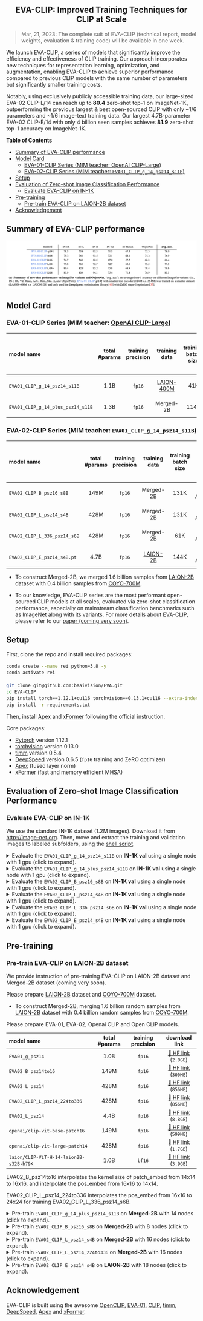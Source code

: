 
<div align="center">

<h2>EVA-CLIP: Improved Training Techniques for CLIP at Scale</h2>

</div>


> Mar, 21, 2023: The complete suit of EVA-CLIP (technical report, model weights, evaluation & training code) will be available in one week.

We launch EVA-CLIP, a series of models that significantly improve the efficiency and effectiveness of CLIP training. 
Our approach incorporates new techniques for representation learning, optimization, and augmentation, enabling EVA-CLIP to achieve superior performance compared to previous CLIP models with the same number of parameters but significantly smaller training costs.

Notably, using exclusively publicly accessible training data, our large-sized EVA-02 CLIP-L/14 can reach up to **80.4** zero-shot top-1 on ImageNet-1K, outperforming the previous largest & best open-sourced CLIP with only ~1/6 parameters and ~1/6 image-text training data. 
Our largest 4.7B-parameter EVA-02 CLIP-E/14 with only 4 billion seen samples achieves **81.9** zero-shot top-1 accuracy on ImageNet-1K.


**Table of Contents**

- [Summary of EVA-CLIP performance](#summary-of-eva-clip-performance)
- [Model Card](#model-card)
  - [EVA-01-CLIP Series (MIM teacher: OpenAI CLIP-Large)](#eva-01-clip-series-mim-teacher-openai-clip-large)
  - [EVA-02-CLIP Series (MIM teacher: ``EVA01_CLIP_g_14_psz14_s11B``)](#eva-02-clip-series-mim-teacher-eva01_clip_g_14_psz14_s11b)
- [Setup](#setup)
- [Evaluation of Zero-shot Image Classification Performance](#evaluation-of-zero-shot-image-classification-performance)
  - [Evaluate EVA-CLIP on IN-1K](#evaluate-eva-clip-on-in-1k)
- [Pre-training](#pre-training)
  - [Pre-train EVA-CLIP on LAION-2B dataset](#pre-train-eva-clip-on-laion-2b-dataset)
- [Acknowledgement](#acknowledgement)


## Summary of EVA-CLIP performance

![summary_tab](assets/summary_tab.png)

## Model Card

### EVA-01-CLIP Series (MIM teacher: [OpenAI CLIP-Large](https://github.com/openai/CLIP))
<div align="center">

| model name | total #params | training precision | training data  |  training batch size |  gpus for training | IN-1K zero-shot top-1 | MSCOCO T2I R@5 | weight |
|:-----------|:------:|:------:|:------:|:------:|:------:|:------:|:------:|:------:|
| `EVA01_CLIP_g_14_psz14_s11B` | 1.1B | `fp16` | [LAION-400M](https://laion.ai/blog/laion-400-open-dataset/) | 41K | 256 A100(40GB) | 78.5 | 68.5 | [🤗 HF link](https://huggingface.co/QuanSun/EVA-CLIP/blob/main/EVA01_CLIP_g_14_psz14_s11B.pt) (`2.2GB`) |
| `EVA01_CLIP_g_14_plus_psz14_s11B` | 1.3B | `fp16` | Merged-2B | 114K | 112 A100(40GB) | 79.3 | 74.0 | [🤗 HF link](https://huggingface.co/QuanSun/EVA-CLIP/blob/main/EVA01_CLIP_g_14_plus_psz14_s11B.pt) (`2.7GB`) |
</div>

### EVA-02-CLIP Series (MIM teacher: ``EVA01_CLIP_g_14_psz14_s11B``)
<div align="center">

| model name | total #params | training precision | training data  |  training batch size |  gpus for training | IN-1K zero-shot top-1 | MSCOCO T2I R@5 | weight |
|:-----------|:------:|:------:|:------:|:------:|:------:|:------:|:------:|:------:|
| `EVA02_CLIP_B_psz16_s8B` | 149M | `fp16` | Merged-2B | 131K | 64 A100(40GB) | 74.7 | 66.9 | [🤗 HF link](https://huggingface.co/QuanSun/EVA-CLIP/blob/main/EVA02_CLIP_B_psz16_s8B.pt) (`300MB`) |
| `EVA02_CLIP_L_psz14_s4B` | 428M | `fp16` | Merged-2B | 131K | 128 A100(40GB) | 79.8 | 71.2 | [🤗 HF link](https://huggingface.co/QuanSun/EVA-CLIP/blob/main/EVA02_CLIP_L_psz14_s4B.pt) (`856MB`) |
| `EVA02_CLIP_L_336_psz14_s6B` | 428M | `fp16` | Merged-2B | 61K | 128 A100(40GB) | 80.4 | 71.7 | [🤗 HF link](https://huggingface.co/QuanSun/EVA-CLIP/blob/main/EVA02_CLIP_L_336_psz14_s6B.pt) (`856MB`) |
| `EVA02_CLIP_E_psz14_s4B.pt` | 4.7B | `fp16` | [LAION-2B](https://laion.ai/blog/laion-5b/) | 144K | 144 A100(80GB) | 81.9 | 74.7 | [🤗 HF link](https://huggingface.co/QuanSun/EVA-CLIP/blob/main/EVA02_CLIP_E_psz14_s4B.pt) (`9.4GB`) |

</div>

- To construct Merged-2B, we merged 1.6 billion samples from [LAION-2B](https://laion.ai/blog/laion-5b/) dataset with 0.4 billion samples from [COYO-700M](https://github.com/kakaobrain/coyo-dataset).

- To our knowledge, EVA-CLIP series are the most performant open-sourced CLIP models at all scales, evaluated via zero-shot classification performance, especially on mainstream classification benchmarks such as ImageNet along with its variants.
For more details about EVA-CLIP, please refer to our [paper (coming very soon)]().

## Setup


First, clone the repo and install required packages:
```bash
conda create --name rei python=3.8 -y
conda activate rei

git clone git@github.com:baaivision/EVA.git
cd EVA-CLIP
pip install torch==1.12.1+cu116 torchvision==0.13.1+cu116 --extra-index-url https://download.pytorch.org/whl/cu116
pip install -r requirements.txt
```

Then, install [Apex](https://github.com/NVIDIA/apex#linux) and [xFormer](https://github.com/facebookresearch/xformers#installing-xformers) following the official instruction. 


Core packages: 
- [Pytorch](https://pytorch.org/) version 1.12.1 
- [torchvision](https://pytorch.org/vision/stable/index.html) version 0.13.0
- [timm](https://github.com/rwightman/pytorch-image-models) version 0.5.4 
- [DeepSpeed](https://github.com/microsoft/DeepSpeed) version 0.6.5 (`fp16` training and ZeRO optimizer)
- [Apex](https://github.com/NVIDIA/apex) (fused layer norm)
- [xFormer](https://github.com/facebookresearch/xformers) (fast and memory efficient MHSA)

## Evaluation of Zero-shot Image Classification Performance
### Evaluate EVA-CLIP on IN-1K
We use the standard IN-1K dataset (1.2M images). 
Download it from http://image-net.org.
Then, move and extract the training and validation images to labeled subfolders, using the [shell script](https://github.com/pytorch/examples/blob/main/imagenet/extract_ILSVRC.sh).

<details>
  <summary>Evaluate the <code>EVA01_CLIP_g_14_psz14_s11B</code> on <b>IN-1K val</b> using a single node with 1 gpu (click to expand).</summary>

```bash    
MODEL_NAME=EVA-ViT-g-14-X

EVAL_CKPT=/path/to/EVA01_CLIP_g_14_psz14_s11B.pt

DATA_PATH=/path/to/IN-1K/val

cd rei

python -m torch.distributed.launch --nproc_per_node=1 --nnodes=$WORLD_SIZE --node_rank=$RANK \
	--master_addr=$MASTER_ADDR --master_port=12355 --use_env training/main.py \
        --imagenet-val ${DATA_PATH} \
        --model ${MODEL_NAME} \
        --pretrained ${EVAL_CKPT} \
        --enable_deepspeed
```

</details>

<details>
  <summary>Evaluate the <code>EVA01_CLIP_g_14_plus_psz14_s11B</code> on <b>IN-1K val</b> using a single node with 1 gpu (click to expand).</summary>

```bash    
MODEL_NAME=EVA-ViT-g-14-text-H-X

EVAL_CKPT=/path/to/EVA01_CLIP_g_14_plus_psz14_s11B.pt

DATA_PATH=/path/to/IN-1K/val

cd rei

python -m torch.distributed.launch --nproc_per_node=1 --nnodes=$WORLD_SIZE --node_rank=$RANK \
	--master_addr=$MASTER_ADDR --master_port=12355 --use_env training/main.py \
        --imagenet-val ${DATA_PATH} \
        --model ${MODEL_NAME} \
        --pretrained ${EVAL_CKPT} \
        --enable_deepspeed
```

</details>

<details>
  <summary>Evaluate the <code>EVA02_CLIP_B_psz16_s8B</code> on <b>IN-1K val</b> using a single node with 1 gpu (click to expand).</summary>

```bash    
MODEL_NAME=EVA-ViT-B-16-X

EVAL_CKPT=/path/to/EVA02_CLIP_B_psz16_s8B.pt

DATA_PATH=/path/to/IN-1K/val

cd rei

python -m torch.distributed.launch --nproc_per_node=1 --nnodes=$WORLD_SIZE --node_rank=$RANK \
	--master_addr=$MASTER_ADDR --master_port=12355 --use_env training/main.py \
        --imagenet-val ${DATA_PATH} \
        --model ${MODEL_NAME} \
        --pretrained ${EVAL_CKPT} \
        --enable_deepspeed
```

</details>

<details>
  <summary>Evaluate the <code>EVA02_CLIP_L_psz14_s4B</code> on <b>IN-1K val</b> using a single node with 1 gpu (click to expand).</summary>

```bash    
MODEL_NAME=EVA-ViT-L-14-X

EVAL_CKPT=/path/to/EVA02_CLIP_L_psz14_s4B.pt

DATA_PATH=/path/to/IN-1K/val

cd rei

python -m torch.distributed.launch --nproc_per_node=1 --nnodes=$WORLD_SIZE --node_rank=$RANK \
	--master_addr=$MASTER_ADDR --master_port=12355 --use_env training/main.py \
        --imagenet-val ${DATA_PATH} \
        --model ${MODEL_NAME} \
        --pretrained ${EVAL_CKPT} \
        --enable_deepspeed
```

</details>


<details>
  <summary>Evaluate the <code>EVA02_CLIP_L_336_psz14_s6B</code> on <b>IN-1K val</b> using a single node with 1 gpu (click to expand).</summary>

```bash    
MODEL_NAME=EVA-ViT-4b-14-text-H-X

EVAL_CKPT=/path/to/EVA02_CLIP_L_336_psz14_s6B.pt

DATA_PATH=/path/to/IN-1K/val

cd rei

python -m torch.distributed.launch --nproc_per_node=1 --nnodes=$WORLD_SIZE --node_rank=$RANK \
	--master_addr=$MASTER_ADDR --master_port=12355 --use_env training/main.py \
        --imagenet-val ${DATA_PATH} \
        --model ${MODEL_NAME} \
        --pretrained ${EVAL_CKPT} \
        --enable_deepspeed
```

</details>



<details>
  <summary>Evaluate the <code>EVA02_CLIP_E_psz14_s4B</code> on <b>IN-1K val</b> using a single node with 1 gpu (click to expand).</summary>

```bash    
MODEL_NAME=EVA-ViT-L-14-X-336

EVAL_CKPT=/path/to/EVA02_CLIP_E_psz14_s4B.pt

DATA_PATH=/path/to/IN-1K/val

cd rei

python -m torch.distributed.launch --nproc_per_node=1 --nnodes=$WORLD_SIZE --node_rank=$RANK \
	--master_addr=$MASTER_ADDR --master_port=12355 --use_env training/main.py \
        --imagenet-val ${DATA_PATH} \
        --model ${MODEL_NAME} \
        --pretrained ${EVAL_CKPT} \
        --enable_deepspeed
```

</details>

## Pre-training

### Pre-train EVA-CLIP on LAION-2B dataset

We provide instruction of pre-training EVA-CLIP on LAION-2B dataset and Merged-2B dataset (coming very soon). 

Please prepare [LAION-2B](https://laion.ai/blog/laion-5b/) dataset and [COYO-700M](https://github.com/kakaobrain/coyo-dataset) dataset.
- To construct Merged-2B, merging 1.6 billion random samples from [LAION-2B](https://laion.ai/blog/laion-5b/) dataset with 0.4 billion random samples from [COYO-700M](https://github.com/kakaobrain/coyo-dataset).

Please prepare EVA-01, EVA-02, Openai CLIP and Open CLIP models.


| model name | total #params | training precision | download link |
|:-----------|:------:|:------:|:------:|
| `EVA01_g_psz14` | 1.0B | `fp16` | [🤗 HF link]() (`2.0GB`) |
| `EVA02_B_psz14to16` | 149M | `fp16` | [🤗 HF link]() (`300MB`) |
| `EVA02_L_psz14` | 428M | `fp16` | [🤗 HF link]() (`856MB`) |
| `EVA02_CLIP_L_psz14_224to336` | 428M | `fp16` | [🤗 HF link]() (`856MB`) |
| `EVA02_L_psz14` | 4.4B | `fp16` | [🤗 HF link]() (`8.8GB`) |
| `openai/clip-vit-base-patch16`| 149M | `fp16` | [🤗 HF link](https://huggingface.co/openai/clip-vit-base-patch16/blob/main/pytorch_model.bin) (`599MB`) |
| `openai/clip-vit-large-patch14`| 428M | `fp16` | [🤗 HF link](https://huggingface.co/openai/clip-vit-large-patch14/blob/main/pytorch_model.bin) (`1.7GB`) |
| `laion/CLIP-ViT-H-14-laion2B-s32B-b79K`| 1.0B | `bf16` | [🤗 HF link](https://huggingface.co/laion/CLIP-ViT-H-14-laion2B-s32B-b79K/blob/main/pytorch_model.bin) (`3.9GB`) |

EVA02_B_psz14to16 interpolates the kernel size of patch_embed from 14x14 to 16x16, and interpolate the pos_embed from 16x16 to 14x14.

EVA02_CLIP_L_psz14_224to336 interpolates the pos_embed from 16x16 to 24x24 for training EVA02_CLIP_L_336_psz14_s6B.

<details>
<summary>Pre-train <code>EVA01_CLIP_g_14_plus_psz14_s11B</code> on <b>Merged-2B</b> with 14 nodes (click to expand).</summary>

```bash
MODEL=EVA-ViT-g-14-text-H-X
PRETRAINED_IMAGE=/path/to/EVA01_g_psz14.pt
PRETRAINED_TEXT=/path/to/openai/clip-vit-large-patch14/pytorch_model.bin

# Following OpenCLIP, we preprocess data by webdataset. We concat paths of LAION-2B and COYO-700M with `;`.
MERGE_2B_DATA_PATH="/path/to/laion2b_en_data/img_data/{000000..164090}.tar;/path/to/coyo700m_en_data/img_data/{000000..047435}.tar"
# LAION_2B_DATA_PATH="/path/to/laion2b_en_data/img_data/{000000..164090}.tar"
VAL_DATA_PATH=/path/to/IN-1K/val

cd rei

python -m torch.distributed.launch --nproc_per_node=8 \
       	--nnodes=$WORLD_SIZE --node_rank=$RANK \
	--master_addr=$MASTER_ADDR --master_port=12355 --use_env \
    training/main.py \
        --save-frequency 1 \
        --zeroshot-frequency 1 \
        --report-to="wandb, tensorboard" \
        --wandb-project-name="eva-clip" \
        --wandb-notes="eva01_clip_g_plus_14" \
        --train-num-samples 40000000 \
        --dataset-resampled \
        --train-data-list=${MERGE_2B_DATA_PATH} \
        --dataset-type-list="webdataset;webdataset" \
        --imagenet-val=${VAL_DATA_PATH} \
        --warmup 2000 \
        --batch-size=1024 \
        --epochs=100 \
        --lr=5e-4 \
        --visual-lr=4e-4 \
        --text-lr=4e-5 \
        --wd=0.05 \
        --visual-wd=0.05 \
        --text-wd=0.05 \
        --ld=1.0 \
        --visual-ld=0.85 \
        --text-ld=0.75 \
        --grad-clip-norm=5.0 \
        --smoothing=0. \
        --workers=8 \
        --model EVA-ViT-L-14-X \
        --name='eva-vit-g-14-text-H-x-lamb-patch_drop-14nodes-b114k-stage1-laion2b-coyo-round-robin' \
        --pretrained-image=${PRETRAINED_IMAGE} \
        --pretrained-text=${PRETRAINED_TEXT} \
        --pretrained-visual-source="other" \
        --pretrained-text-source="clip" \
        --skip-list head.weight head.bias lm_head.weight lm_head.bias mask_token text_projection logit_scale \
        --seed 4096 \
        --gather-with-grad \
        --grad-checkpointing \
        --local-loss \
        --force-custom-clip \
        --force-patch-dropout=0.5 \
        --optimizer="lamb" \
        --zero-stage=1 \
        --enable-deepspeed
```

</details>

<details>
<summary>Pre-train <code>EVA02_CLIP_B_psz16_s8B</code> on <b>Merged-2B</b> with 8 nodes (click to expand).</summary>

```bash
MODEL=EVA-ViT-B-16-X
PRETRAINED_IMAGE=/path/to/EVA02_B_psz14to16.pt
PRETRAINED_TEXT=/path/to/openai/clip-vit-base-patch16/pytorch_model.bin

# Following OpenCLIP, we preprocess data by webdataset. We concat paths of LAION-2B and COYO-700M with `;`.

MERGE_2B_DATA_PATH="/path/to/laion2b_en_data/img_data/{000000..164090}.tar;/path/to/coyo700m_en_data/img_data/{000000..047435}.tar"
# LAION_2B_DATA_PATH="/path/to/laion2b_en_data/img_data/{000000..164090}.tar"
VAL_DATA_PATH=/path/to/IN-1K/val

cd rei

python -m torch.distributed.launch --nproc_per_node=8 \
       	--nnodes=$WORLD_SIZE --node_rank=$RANK \
	--master_addr=$MASTER_ADDR --master_port=12355 --use_env \
    training/main.py \
        --save-frequency 1 \
        --zeroshot-frequency 1 \
        --report-to="wandb, tensorboard" \
        --wandb-project-name="eva-clip" \
        --wandb-notes="eva02_clip_B_16" \
        --train-num-samples 40000000 \
        --dataset-resampled \
        --train-data-list=${MERGE_2B_DATA_PATH} \
        --dataset-type-list="webdataset;webdataset" \
        --imagenet-val=${VAL_DATA_PATH} \
        --warmup 2000 \
        --batch-size=2048 \
        --epochs=200 \
        --lr=5e-4 \
        --visual-lr=2e-4 \
        --text-lr=2e-5 \
        --wd=0.05 \
        --visual-wd=0.05 \
        --text-wd=0.05 \
        --ld=1.0 \
        --visual-ld=0.75 \
        --text-ld=0.75 \
        --grad-clip-norm=5.0 \
        --smoothing=0. \
        --workers=8 \
        --model EVA-ViT-B-16-X-X \
        --name='eva-vit-b-16-x-lamb-8nodes-b131k-stage1-laion2b-coyo-round-robin' \
        --pretrained-image=${PRETRAINED_IMAGE} \
        --pretrained-text=${PRETRAINED_TEXT} \
        --pretrained-visual-source="other" \
        --pretrained-text-source="clip" \
        --skip-list head.weight head.bias lm_head.weight lm_head.bias mask_token text_projection logit_scale \
        --seed 4096 \
        --gather-with-grad \
        --grad-checkpointing \
        --local-loss \
        --force-custom-clip \
        --force-patch-dropout=0 \
        --optimizer="lamb" \
        --zero-stage=1 \
        --enable-deepspeed
```

</details>

<details>
<summary>Pre-train <code>EVA02_CLIP_L_psz14_s4B</code> on <b>Merged-2B</b> with 16 nodes (click to expand).</summary>

```bash
MODEL=EVA-ViT-L-14-X
PRETRAINED_IMAGE=/path/to/EVA02_L_psz14.pt
PRETRAINED_TEXT=/path/to/openai/clip-vit-large-patch14/pytorch_model.bin

# Following OpenCLIP, we preprocess data by webdataset. We concat paths of LAION-2B and COYO-700M with `;`.
MERGE_2B_DATA_PATH="/path/to/laion2b_en_data/img_data/{000000..164090}.tar;/path/to/coyo700m_en_data/img_data/{000000..047435}.tar"
# LAION_2B_DATA_PATH="/path/to/laion2b_en_data/img_data/{000000..164090}.tar"
VAL_DATA_PATH=/path/to/IN-1K/val

cd rei

python -m torch.distributed.launch --nproc_per_node=8 \
       	--nnodes=$WORLD_SIZE --node_rank=$RANK \
	--master_addr=$MASTER_ADDR --master_port=12355 --use_env \
    training/main.py \
        --save-frequency 1 \
        --zeroshot-frequency 1 \
        --report-to="wandb, tensorboard" \
        --wandb-project-name="eva-clip" \
        --wandb-notes="eva02_clip_L_14" \
        --train-num-samples 40000000 \
        --dataset-resampled \
        --train-data-list=${MERGE_2B_DATA_PATH} \
        --dataset-type-list="webdataset;webdataset" \
        --imagenet-val=${VAL_DATA_PATH} \
        --warmup 2000 \
        --batch-size=1024 \
        --epochs=100 \
        --lr=5e-4 \
        --visual-lr=4e-4 \
        --text-lr=4e-5 \
        --wd=0.05 \
        --visual-wd=0.05 \
        --text-wd=0.05 \
        --ld=1.0 \
        --visual-ld=0.85 \
        --text-ld=0.75 \
        --grad-clip-norm=5.0 \
        --smoothing=0. \
        --workers=8 \
        --model EVA-ViT-L-14-X \
        --name='eva-vit-l-14-x-lamb-16nodes-b131k-stage1-laion2b-coyo-round-robin' \
        --pretrained-image=${PRETRAINED_IMAGE} \
        --pretrained-text=${PRETRAINED_TEXT} \
        --pretrained-visual-source="other" \
        --pretrained-text-source="clip" \
        --skip-list head.weight head.bias lm_head.weight lm_head.bias mask_token text_projection logit_scale \
        --seed 4096 \
        --gather-with-grad \
        --grad-checkpointing \
        --local-loss \
        --force-custom-clip \
        --force-patch-dropout=0 \
        --optimizer="lamb" \
        --zero-stage=1 \
        --enable-deepspeed
```

</details>

<details>
<summary>Pre-train <code>EVA02_CLIP_L_psz14_224to336</code> on <b>Merged-2B</b> with 16 nodes (click to expand).</summary>

```bash
MODEL=EVA-ViT-L-14-X-336
PRETRAINED=/path/to/EVA02_CLIP_L_psz14_224to336.pt

# Following OpenCLIP, we preprocess data by webdataset. We concat paths of LAION-2B and COYO-700M with `;`.
MERGE_2B_DATA_PATH="/path/to/laion2b_en_data/img_data/{000000..164090}.tar;/path/to/coyo700m_en_data/img_data/{000000..047435}.tar"
# LAION_2B_DATA_PATH="/path/to/laion2b_en_data/img_data/{000000..164090}.tar"
VAL_DATA_PATH=/path/to/IN-1K/val

cd rei

python -m torch.distributed.launch --nproc_per_node=8 \
       	--nnodes=$WORLD_SIZE --node_rank=$RANK \
	--master_addr=$MASTER_ADDR --master_port=12355 --use_env \
    training/main.py \
        --save-frequency 1 \
        --zeroshot-frequency 1 \
        --report-to="wandb, tensorboard" \
        --wandb-project-name="eva-clip" \
        --wandb-notes="eva02_clip_L_14_336" \
        --train-num-samples 40000000 \
        --dataset-resampled \
        --train-data-list=${MERGE_2B_DATA_PATH} \
        --dataset-type-list="webdataset;webdataset" \
        --imagenet-val=${VAL_DATA_PATH} \
        --warmup 2000 \
        --batch-size=480 \
        --epochs=50 \
        --lr=5e-4 \
        --visual-lr=4e-4 \
        --text-lr=4e-5 \
        --wd=0.05 \
        --visual-wd=0.05 \
        --text-wd=0.05 \
        --ld=1.0 \
        --visual-ld=0.75 \
        --text-ld=0.65 \
        --grad-clip-norm=5.0 \
        --smoothing=0. \
        --workers=8 \
        --model EVA-ViT-L-14-X-336 \
        --name='eva-vit-l-14-x-336-lamb-16nodes-b61k-stage1-laion2b-coyo-round-robin' \
        --pretrained=${PRETRAINED} \
        --skip-list head.weight head.bias lm_head.weight lm_head.bias mask_token text_projection logit_scale \
        --seed 4096 \
        --gather-with-grad \
        --grad-checkpointing \
        --local-loss \
        --force-custom-clip \
        --force-patch-dropout=0 \
        --optimizer="lamb" \
        --zero-stage=1 \
        --enable-deepspeed
```

</details>

<details>
<summary>Pre-train <code>EVA02_CLIP_E_psz14_s4B</code> on <b>LAION-2B</b> with 18 nodes (click to expand).</summary>

```bash
MODEL=EVA-ViT-4b-14-text-H-X
PRETRAINED_IMAGE=/path/to/EVA02_CLIP_L_psz14_224to336.pt
PRETRAINED_TEXT=/path/to/laion/CLIP-ViT-H-14-laion2B-s32B-b79K/pytorch_model.bin

# Following OpenCLIP, we preprocess data by webdataset. We concat paths of LAION-2B and COYO-700M with `;`.
# MERGE_2B_DATA_PATH="/path/to/laion2b_en_data/img_data/{000000..164090}.tar;/path/to/coyo700m_en_data/img_data/{000000..047435}.tar"
LAION_2B_DATA_PATH="/path/to/laion2b_en_data/img_data/{000000..164090}.tar"
VAL_DATA_PATH=/path/to/IN-1K/val

cd rei

python -m torch.distributed.launch --nproc_per_node=8 \
       	--nnodes=$WORLD_SIZE --node_rank=$RANK \
	--master_addr=$MASTER_ADDR --master_port=12355 --use_env \
    training/main.py \
        --save-frequency 1 \
        --zeroshot-frequency 1 \
        --report-to="wandb, tensorboard" \
        --wandb-project-name="eva-clip" \
        --wandb-notes="eva02_clip_E_14" \
        --train-num-samples 40000000 \
        --dataset-resampled \
        --train-data=${LAION_2B_DATA_PATH} \
        --dataset-type="webdataset" \
        --imagenet-val=${VAL_DATA_PATH} \
        --warmup 2000 \
        --batch-size=1000 \
        --epochs=100 \
        --lr=5e-4 \
        --visual-lr=4e-4 \
        --text-lr=4e-5 \
        --wd=0.05 \
        --visual-wd=0.05 \
        --text-wd=0.05 \
        --ld=1.0 \
        --visual-ld=0.9 \
        --text-ld=0.75 \
        --grad-clip-norm=5.0 \
        --smoothing=0. \
        --workers=8 \
        --model ${model} \
        --name='eva-vit-4b-14-text-H-x-lamb-patch_drop-18nodes-b144k-laion2b' \
        --pretrained-image=${PRETRAINED_IMAGE} \
        --pretrained-text=${PRETRAINED_TEXT} \
        --pretrained-visual-source="other" \
        --pretrained-text-source="clip" \
        --skip-list head.weight head.bias lm_head.weight lm_head.bias mask_token text_projection logit_scale \
        --seed 4096 \
        --gather-with-grad \
        --grad-checkpointing \
        --local-loss \
        --force-custom-clip \
        --force-patch-dropout=0.5 \
        --optimizer="lamb" \
        --zero-stage=1 \
        --enable-deepspeed
```

</details>



## Acknowledgement
EVA-CLIP is built using the awesome [OpenCLIP](https://github.com/mlfoundations/open_clip), [EVA-01](https://github.com/baaivision/EVA/tree/master/EVA-01), [CLIP](https://github.com/openai/CLIP), [timm](https://github.com/rwightman/pytorch-image-models), [DeepSpeed](https://github.com/microsoft/DeepSpeed), [Apex](https://github.com/NVIDIA/apex) and [xFormer](https://github.com/facebookresearch/xformers).

